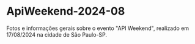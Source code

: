 # ApiWeekend-2024-08
Fotos e informações gerais sobre o evento "API Weekend", realizado em 17/08/2024 na cidade de São Paulo-SP. 

